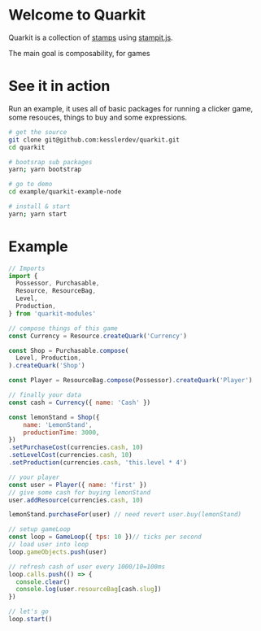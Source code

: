<link rel="stylesheet" type="text/css" href="mermaid.css">
<script src="mermaid.min.js"></script>
<script>mermaid.initialize({startOnLoad:true});</script>

# Welcome to Quarkit

Quarkit is a collection of [stamps](https://github.com/stampit-org/stamp-specification) using [stampit.js](https://stampit.js.org/api/quick-start).

The main goal is composability, for games

# See it in action

Run an example, it uses all of basic packages for running a clicker game,
some resouces, things to buy and some expressions.

```bash
# get the source
git clone git@github.com:kesslerdev/quarkit.git
cd quarkit

# bootsrap sub packages
yarn; yarn bootstrap

# go to demo
cd example/quarkit-example-node

# install & start
yarn; yarn start
```

# Example


```js
// Imports
import {
  Possessor, Purchasable,
  Resource, ResourceBag,
  Level,
  Production,
} from 'quarkit-modules'

// compose things of this game
const Currency = Resource.createQuark('Currency')

const Shop = Purchasable.compose(
  Level, Production,
).createQuark('Shop')

const Player = ResourceBag.compose(Possessor).createQuark('Player')

// finally your data
const cash = Currency({ name: 'Cash' })

const lemonStand = Shop({
    name: 'LemonStand',
    productionTime: 3000,
})
.setPurchaseCost(currencies.cash, 10)
.setLevelCost(currencies.cash, 10)
.setProduction(currencies.cash, 'this.level * 4')

// your player
const user = Player({ name: 'first' })
// give some cash for buying lemonStand
user.addResource(currencies.cash, 10)

lemonStand.purchaseFor(user) // need revert user.buy(lemonStand)

// setup gameLoop
const loop = GameLoop({ tps: 10 })// ticks per second
// load user into loop
loop.gameObjects.push(user)

// refresh cash of user every 1000/10=100ms
loop.calls.push(() => {
  console.clear()
  console.log(user.resourceBag[cash.slug])
})

// let's go 
loop.start()
```
